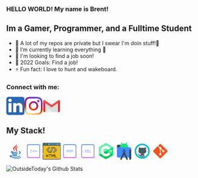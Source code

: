 ### HELLO WORLD! My name is Brent!

## Im a Gamer, Programmer, and a Fulltime Student
- 🔭 A lot of my repos are private but I swear I'm doin stuff!🤣
- 🌱 I’m currently learning everything 🤣
- 👯 I'm looking to find a job soon!
- 🥅 2022 Goals: Find a job!
- ⚡ Fun fact: I love to hunt and wakeboard.

### Connect with me:
<a href="https://linkedin.com/in/brent-turner-04a431196/"><img src="./img/linkedIn4.svg" align="left" height="48" width="48" ></a>
&nbsp;&nbsp;
<a href="https://instagram.com/thebrentturner"><img src="./img/instagram2.svg" align="left" height="48" width="48" ></a>
&nbsp;&nbsp;
<a href="mailto:1bctt10@gmail.com"><img src="./img/icons8-gmail-logo.gif" align="left" height="48" width="48" ></a>

&nbsp;
&nbsp;
## My Stack!

&nbsp;
<img src="./img/icons8-java.gif" align="left" height="48" width="48" >
<img src="./img/icons8-c-plus-plus-64.png" align="left" height="48" width="48" >
<img src="./img/icons8-html-64.png" align="left" height="48" width="48" >
<img src="./img/icons8-php-64.png" align="left" height="48" width="48" >
<img src="./img/icons8-sql-64.png" align="left" height="48" width="48" >
<img src="./img/icons8-c-sharp-logo-2-48.png" align="left" height="48" width="48" >
<img src="./img/icons8-android-studio-48.png" align="left" height="48" width="48" >
<img src="./img/icons8-github.gif" align="left" height="48" width="48" >
<img src="./img/icons8-git-48.png" align="left" height="48" width="48" >

&nbsp;
&nbsp;

<img align="left" alt="OutsideToday's Github Stats" src="https://github-readme-stats-indol-six.vercel.app/api?username=OutsideToday&show_icons=true&hide_border=true" />
